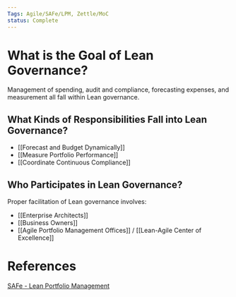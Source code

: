 ```yaml
---
Tags: Agile/SAFe/LPM, Zettle/MoC
status: Complete
---
```

# What is the Goal of Lean Governance?
Management of spending, audit and compliance, forecasting expenses, and measurement all fall within Lean governance. 

## What Kinds of Responsibilities Fall into Lean Governance?
- [[Forecast and Budget Dynamically]] 
- [[Measure Portfolio Performance]] 
- [[Coordinate Continuous Compliance]] 

## Who Participates in Lean Governance?
Proper facilitation of Lean governance involves:
- [[Enterprise Architects]]
- [[Business Owners]]
- [[Agile Portfolio Management Offices]] / [[Lean-Agile Center of Excellence]]

# References
[SAFe - Lean Portfolio Management](https://www.scaledagileframework.com/lean-portfolio-management/)
